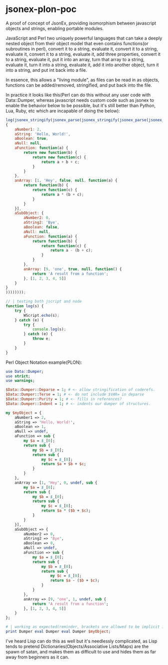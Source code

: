 # jsonex-plon-poc
A proof of concept of JsonEx, providing isomorphism between javascript objects and strings, enabling portable modules.

JavaScript and Perl two uniquely powerful languages that can take a deeply nested object from their object model that even contains functions(or subroutines in perl), convert it to a string, evaluate it, convert it to a string, evaluate it, convert it to a string, evaluate it, add three properties, convert it to a string, evaluate it, put it into an array, turn that array to a string, evaluate it, turn it into a string, evaluate it, add it into another object, turn it into a string, and put int back into a file. 

In essence, this allows a "living module", as files can be read in as objects, functions can be added/removed, stringified, and put back into the file. 

In practice it looks like this(Perl can do this without any user code with Data::Dumper, whereas javascript needs custom code such as jsonex to enable the behavior below to be possible, but it's still better than Python, Lua, Ruby, etc which are incapable of doing the below):

```js
log(jsonex_stringify(jsonex_parse(jsonex_stringify(jsonex_parse(jsonex_stringify(jsonex_parse(jsonex_stringify(
{
    aNumber1: 2,
    aString: 'Hello, World!',
    aBoolean: true,
    aNull: null,
    aFunction: function(a) {
        return new function(b) {
            return new function(c) {
                return a + b + c;
            }
        }
    },
    anArray: [1, 'Hey', false, null, function(a) {
        return function(b) {
            return function(c) {
                return a * (b + c);
            }
        }
    }],
    aSubObject: {
        aNumber2: 0,
        aString2: 'Bye',
        aBoolean: false,
        aNull: null,
        aFunction: function(a) {
            return function(b) {
                return function(c) {
                    return a - (b + c);
                }
            }
        },
        anArray: [9, 'one', true, null, function() { 
            return 'A result from a function'; 
        }, [1, 2, 3, 4, 5]]
    }
}
))))))));

// | testing both jscript and node
function log(s) {
    try {
        WScript.echo(s);
    } catch (e) {
        try {
            console.log(s);
        } catch (e) {
            throw e;
        }
    }
}
```


Perl Object Notation example(PLON):

```perl
use Data::Dumper;
use strict;
use warnings;

$Data::Dumper::Deparse = 1; # <- allow stringification of coderefs.
$Data::Dumper::Terse = 1; # <- do not include $VAR= in deparse
$Data::Dumper::Purity = 1; # <- fills in references?
$Data::Dumper::Indent = 1; # <- indents our dumper of structures.

my $myObject = {
    aNumber1 => 2,
    aString => 'Hello, World!',
    aBoolean => 1,
    aNull => undef,
    aFunction => sub {
        my $a = $_[0];
        return sub {
            my $b = $_[0];
            return sub {
                my $c = $_[0];
                return $a + $b + $c;
            }
        }
    },
    anArray => [1, 'Hey', 0, undef, sub {
        my $a = $_[0];
        return sub {
            my $b = $_[0];
            return sub {
                my $c = $_[0];
                return $a * ($b + $c);
            }
        }
    }],
    aSubObject => {
        aNumber2 => 0,
        aString2 => 'Bye',
        aBoolean => 0,
        aNull => undef,
        aFunction => sub {
            my $a = $_[0];
            return sub {
                my $b = $_[0];
                return sub {
                    my $c = $_[0];
                    return $a - ($b + $c);
                }
            }
        },
        anArray => [9, 'one', 1, undef, sub { 
            return 'A result from a function'; 
        }, [1, 2, 3, 4, 5]]
    }
};

# | working as expected(reminder, brackets are allowed to be implicit in Perl)
print Dumper eval Dumper eval Dumper $myObject;
```

I've heard Lisp can do this as well but it's needlessly complicated, as Lisp tends to pretend Dictionaries(Objects/Associative Lists/Maps) are the spawn of satan, and makes them as difficult to use and hides them as far away from beginners as it can.
